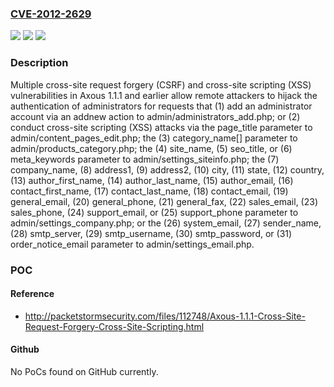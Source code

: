 ### [CVE-2012-2629](https://cve.mitre.org/cgi-bin/cvename.cgi?name=CVE-2012-2629)
![](https://img.shields.io/static/v1?label=Product&message=n%2Fa&color=blue)
![](https://img.shields.io/static/v1?label=Version&message=n%2Fa&color=blue)
![](https://img.shields.io/static/v1?label=Vulnerability&message=n%2Fa&color=brighgreen)

### Description

Multiple cross-site request forgery (CSRF) and cross-site scripting (XSS) vulnerabilities in Axous 1.1.1 and earlier allow remote attackers to hijack the authentication of administrators for requests that (1) add an administrator account via an addnew action to admin/administrators_add.php; or (2) conduct cross-site scripting (XSS) attacks via the page_title parameter to admin/content_pages_edit.php; the (3) category_name[] parameter to admin/products_category.php; the (4) site_name, (5) seo_title, or (6) meta_keywords parameter to admin/settings_siteinfo.php; the (7) company_name, (8) address1, (9) address2, (10) city, (11) state, (12) country, (13) author_first_name, (14) author_last_name, (15) author_email, (16) contact_first_name, (17) contact_last_name, (18) contact_email, (19) general_email, (20) general_phone, (21) general_fax, (22) sales_email, (23) sales_phone, (24) support_email, or (25) support_phone parameter to admin/settings_company.php; or the (26) system_email, (27) sender_name, (28) smtp_server, (29) smtp_username, (30) smtp_password, or (31) order_notice_email parameter to admin/settings_email.php.

### POC

#### Reference
- http://packetstormsecurity.com/files/112748/Axous-1.1.1-Cross-Site-Request-Forgery-Cross-Site-Scripting.html

#### Github
No PoCs found on GitHub currently.

